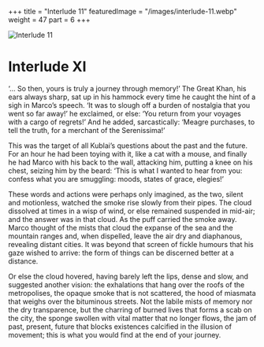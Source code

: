 +++
title = "Interlude 11"
featuredImage = "/images/interlude-11.webp"
weight = 47
part = 6
+++

![Interlude 11](/images/interlude-11.webp)

# Interlude XI

‘… So then, yours is truly a journey through memory!’ The Great Khan, his ears always sharp, sat up in his hammock every time he caught the hint of a sigh in Marco’s speech. ‘It was to slough off a burden of nostalgia that you went so far away!’ he exclaimed, or else: ‘You return from your voyages with a cargo of regrets!’ And he added, sarcastically: ‘Meagre purchases, to tell the truth, for a merchant of the Serenissima!’

This was the target of all Kublai’s questions about the past and the future. For an hour he had been toying with it, like a cat with a mouse, and finally he had Marco with his back to the wall, attacking him, putting a knee on his chest, seizing him by the beard: ‘This is what I wanted to hear from you: confess what you are smuggling: moods, states of grace, elegies!’

These words and actions were perhaps only imagined, as the two, silent and motionless, watched the smoke rise slowly from their pipes. The cloud dissolved at times in a wisp of wind, or else remained suspended in mid-air; and the answer was in that cloud. As the puff carried the smoke away. Marco thought of the mists that cloud the expanse of the sea and the mountain ranges and, when dispelled, leave the air dry and diaphanous, revealing distant cities. It was beyond that screen of fickle humours that his gaze wished to arrive: the form of things can be discerned better at a distance.

Or else the cloud hovered, having barely left the lips, dense and slow, and suggested another vision: the exhalations that hang over the roofs of the metropolises, the opaque smoke that is not scattered, the hood of miasmata that weighs over the bituminous streets. Not the labile mists of memory nor the dry transparence, but the charring of burned lives that forms a scab on the city, the sponge swollen with vital matter that no longer flows, the jam of past, present, future that blocks existences calcified in the illusion of movement; this is what you would find at the end of your journey.